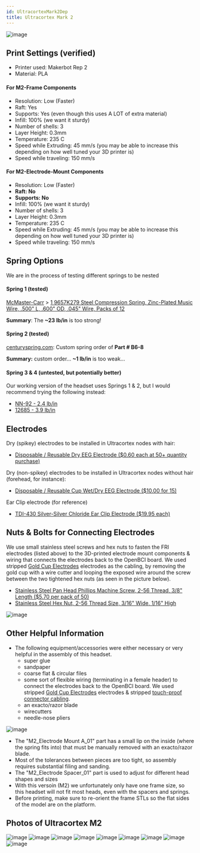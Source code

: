 ```yaml
---
id: UltracortexMark2Dep
title: Ultracortex Mark 2
---
```

![image](../assets/DepImages/UC_back.JPG)

## Print Settings (verified)

-   Printer used: Makerbot Rep 2
-   Material: PLA

#### For M2-Frame Components

-   Resolution: Low (Faster)
-   Raft: Yes
-   Supports: Yes (even though this uses A LOT of extra material)
-   Infill: 100% (we want it sturdy)
-   Number of shells: 3
-   Layer Height: 0.3mm
-   Temperature: 235 C
-   Speed while Extruding: 45 mm/s (you may be able to increase this depending on how well tuned your 3D printer is)
-   Speed while traveling: 150 mm/s

#### For M2-Electrode-Mount Components

-   Resolution: Low (Faster)
-   **Raft: No**
-   **Supports: No**
-   Infill: 100% (we want it sturdy)
-   Number of shells: 3
-   Layer Height: 0.3mm
-   Temperature: 235 C
-   Speed while Extruding: 45 mm/s (you may be able to increase this depending on how well tuned your 3D printer is)
-   Speed while traveling: 150 mm/s

## Spring Options

We are in the process of testing different springs to be nested

#### Spring 1 (tested)

[McMaster-Carr](http://www.mcmaster.com/#) &gt; [1	9657K279	Steel Compression Spring, Zinc-Plated Music Wire, .500" L, .600" OD, .045" Wire, Packs of 12](http://www.mcmaster.com/#9657k279/=xkccgf)

**Summary**: The **~23 lb/in** is too strong!

#### Spring 2 (tested)

[centuryspring.com](http://centuryspring.com): Custom spring order of **Part # B6-8**

**Summary:** custom order... **~1 lb/in** is too weak...

#### Spring 3 & 4 (untested, but potentially better)

Our working version of the headset uses Springs 1 & 2, but I would recommend trying the following instead:

-   [NN-92 - 2.4 lb/in](http://www.centuryspring.com/Store/item_detail.php?StockNumber=NN-92)
-   [12685 - 3.9 lb/in](http://www.centuryspring.com/Store/item_detail.php?StockNumber=12685)

## Electrodes

Dry (spikey) electrodes to be installed in Ultracortex nodes with hair:

-   [Disposable / Reusable Dry EEG Electrode ($0.60 each at 50+ quantity purchase) ](http://fri-fl-shop.com/product/tde-200/)

Dry (non-spikey) electrodes to be installed in Ultracortex nodes without hair (forehead, for instance):

-   [Disposable / Reusable Cup Wet/Dry EEG Electrode ($10.00 for 15) ](http://fri-fl-shop.com/product/disposable-reusable-dry-eeg-electrode-quantity-of-15-tde-200a1/)

Ear Clip electrode (for reference)

-   [TDI-430 Silver-Silver Chloride Ear Clip Electrode ($19.95 each)](http://fri-fl-shop.com/product/td-430-silver-disc-electrode-ear-clip/)

## Nuts & Bolts for Connecting Electrodes

We use small stainless steel screws and hex nuts to fasten the FRI electrodes (listed above) to the 3D-printed electrode mount components &  wiring that connects the electrodes back to the OpenBCI board. We used stripped [Gold Cup Electrodes](http://openbci.myshopify.com/collections/frontpage/products/openbci-gold-cup-electrodes) electrodes as the cabling, by removing the gold cup with a wire cutter and looping the exposed wire around the screw between the two tightened hex nuts (as seen in the picture below).

-   [Stainless Steel Pan Head Phillips Machine Screw, 2-56 Thread, 3/8" Length ($5.70 per pack of 50)](http://www.mcmaster.com/#91735a017/=xzahfj)
-   [Stainless Steel Hex Nut, 2-56 Thread Size, 3/16" Wide, 1/16" High](http://www.mcmaster.com/#91841a003/=xzahv0)

![image](../assets/DepImages/ScrewAndNut.JPG)

## Other Helpful Information

-   The following equipment/accessories were either necessary or very helpful in the assembly of this headset.
    -   super glue
    -   sandpaper
    -   coarse flat & circular files
    -   some sort of flexible wiring (terminating in a female header) to connect the electrodes back to the OpenBCI board. We used stripped [Gold Cup Electrodes](http://openbci.myshopify.com/collections/frontpage/products/openbci-gold-cup-electrodes) electrodes & stripped [touch-proof connector cabling](https://shop.openbci.com/collections/frontpage/products/touch-proof-electrode-cable-adapter).
    -   an exacto/razor blade
    -   wirecutters
    -   needle-nose pliers

![image](../assets/DepImages/HelpfulTools.JPG)

-   The "M2_Electrode Mount A_01" part has a small lip on the inside (where the spring fits into) that must be manually removed with an exacto/razor blade.
-   Most of the tolerances between pieces are too tight, so assembly requires substantial filing and sanding.
-   The "M2_Electrode Spacer_01" part is used to adjust for different head shapes and sizes
-   With this versoin (M2) we unfortunately only have one frame size, so this headset will not fit most heads, even with the spacers and springs.
-   Before printing, make sure to re-orient the frame STLs so the flat sides of the model are on the platform.

## Photos of Ultracortex M2

![image](../assets/DepImages/UC.png)
![image](../assets/DepImages/UC_front.JPG)
![image](../assets/DepImages/UC_top.JPG)
![image](../assets/DepImages/Quadrants.JPG)
![image](../assets/DepImages/MakerBot_Screenshot2.png)
![image](../assets/DepImages/sketch.JPG)
![image](../assets/DepImages/Evan.JPG)
![image](../assets/DepImages/Rodrigo.JPG)
![image](../assets/DepImages/Joel.JPG)
